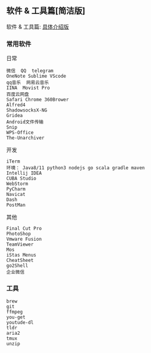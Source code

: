 ## 软件 & 工具篇[简洁版]

软件 & 工具篇: [具体介绍版]()

### 常用软件

日常
```
微信  QQ  telegram
OneNote Sublime VScode 
qq音乐  网易云音乐
IINA  Movist Pro
百度云网盘 
Safari Chrome 360Brower 
Alfred4
ShadowsocksX-NG
Gridea
Android文件传输
Snip
WPS-Office
The-Unarchiver
```


开发
```
iTerm
环境： Java8/11 python3 nodejs go scala gradle maven 
Intellij IDEA
CUBA Studio
WebStorm 
PyCharm 
Navicat
Dash
PostMan

```

其他
```
Final Cut Pro
PhotoShop
Vmware Fusion
TeamViewer
Mos
iStas Menus
CheatSheet
go2Shell
企业微信
```

### 工具
```
brew
git
ffmpeg
you-get
youtude-dl
tldr
aria2
tmux
unzip

```